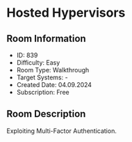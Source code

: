 ﻿# Hosted Hypervisors

## Room Information
- ID: 839
- Difficulty: Easy
- Room Type: Walkthrough
- Target Systems: -
- Created Date: 04.09.2024
- Subscription: Free

## Room Description
Exploiting Multi-Factor Authentication.
